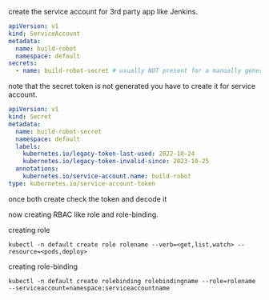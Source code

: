 
create the service account for 3rd party app like Jenkins.

```yaml
apiVersion: v1
kind: ServiceAccount
metadata:
  name: build-robot
  namespace: default
secrets:
  - name: build-robot-secret # usually NOT present for a manually generated token
```

note that the secret token is not generated you have to create it for service account. 

```yaml
apiVersion: v1
kind: Secret
metadata:
  name: build-robot-secret
  namespace: default
  labels:
    kubernetes.io/legacy-token-last-used: 2022-10-24
    kubernetes.io/legacy-token-invalid-since: 2023-10-25
  annotations:
    kubernetes.io/service-account.name: build-robot
type: kubernetes.io/service-account-token
```



once both create check the token and decode it

now creating RBAC like role and role-binding.

creating role
```
kubectl -n default create role rolename --verb=<get,list,watch> --resource=<pods,deploy> 
```

creating role-binding
```
kubectl -n default create rolebinding rolebindingname --role=rolename --serviceaccount=namespace:serviceaccountname
```



